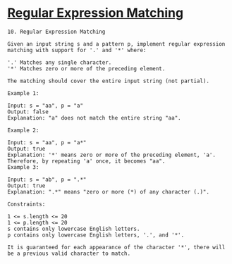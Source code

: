 # [Regular Expression Matching](https://leetcode.com/problems/regular-expression-matching/description/)

    10. Regular Expression Matching

    Given an input string s and a pattern p, implement regular expression matching with support for '.' and '*' where:

    '.' Matches any single character.
    '*' Matches zero or more of the preceding element.

    The matching should cover the entire input string (not partial).

    Example 1:

    Input: s = "aa", p = "a"
    Output: false
    Explanation: "a" does not match the entire string "aa".

    Example 2:

    Input: s = "aa", p = "a*"
    Output: true
    Explanation: '*' means zero or more of the preceding element, 'a'. Therefore, by repeating 'a' once, it becomes "aa".
    Example 3:

    Input: s = "ab", p = ".*"
    Output: true
    Explanation: ".*" means "zero or more (*) of any character (.)".

    Constraints:

    1 <= s.length <= 20
    1 <= p.length <= 20
    s contains only lowercase English letters.
    p contains only lowercase English letters, '.', and '*'.

    It is guaranteed for each appearance of the character '*', there will be a previous valid character to match.
